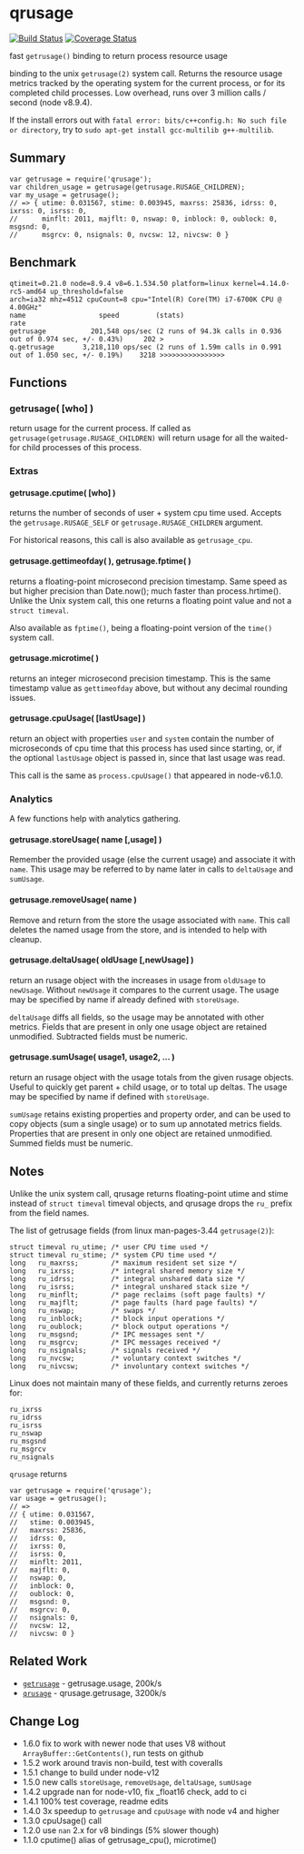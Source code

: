qrusage
=======
[![Build Status](https://github.com/andrasq/node-qrusage/actions/workflows/nodejs.yml/badge.svg)](https://github.com/andrasq/node-qrusage/actions/workflows/nodejs.yml)
[![Coverage Status](https://coveralls.io/repos/github/andrasq/node-qrusage/badge.svg?branch=master)](https://coveralls.io/github/andrasq/node-qrusage?branch=master)


fast `getrusage()` binding to return process resource usage

binding to the unix `getrusage(2)` system call.  Returns the resource usage
metrics tracked by the operating system for the current process, or for its
completed child processes.  Low overhead, runs over 3 million calls /
second (node v8.9.4).

If the install errors out with `fatal error: bits/c++config.h: No such file or directory`,
try to `sudo apt-get install gcc-multilib g++-multilib`.

## Summary

    var getrusage = require('qrusage');
    var children_usage = getrusage(getrusage.RUSAGE_CHILDREN);
    var my_usage = getrusage();
    // => { utime: 0.031567, stime: 0.003945, maxrss: 25836, idrss: 0, ixrss: 0, isrss: 0,
    //      minflt: 2011, majflt: 0, nswap: 0, inblock: 0, oublock: 0, msgsnd: 0,
    //      msgrcv: 0, nsignals: 0, nvcsw: 12, nivcsw: 0 }


## Benchmark

    qtimeit=0.21.0 node=8.9.4 v8=6.1.534.50 platform=linux kernel=4.14.0-rc5-amd64 up_threshold=false
    arch=ia32 mhz=4512 cpuCount=8 cpu="Intel(R) Core(TM) i7-6700K CPU @ 4.00GHz"
    name                  speed         (stats)                                                         rate
    getrusage           201,548 ops/sec (2 runs of 94.3k calls in 0.936 out of 0.974 sec, +/- 0.43%)     202 >
    q.getrusage       3,218,110 ops/sec (2 runs of 1.59m calls in 0.991 out of 1.050 sec, +/- 0.19%)    3218 >>>>>>>>>>>>>>>>


## Functions

### getrusage( [who] )

return usage for the current process.  If called as
`getrusage(getrusage.RUSAGE_CHILDREN)` will return usage for all the
waited-for child processes of this process.


### Extras

#### getrusage.cputime( [who] )

returns the number of seconds of user + system cpu time used.  Accepts
the `getrusage.RUSAGE_SELF` or `getrusage.RUSAGE_CHILDREN` argument.

For historical reasons, this call is also available as `getrusage_cpu`.

#### getrusage.gettimeofday( ), getrusage.fptime( )

returns a floating-point microsecond precision timestamp.  Same speed as
but higher precision than Date.now(); much faster than process.hrtime().
Unlike the Unix system call, this one returns a floating point value and
not a `struct timeval`.

Also available as `fptime()`, being a floating-point version of the
`time()` system call.

#### getrusage.microtime( )

returns an integer microsecond precision timestamp.  This is the same
timestamp value as `gettimeofday` above, but without any decimal
rounding issues.

#### getrusage.cpuUsage( [lastUsage] )

return an object with properties `user` and `system` contain the number of
microseconds of cpu time that this process has used since starting, or,
if the optional `lastUsage` object is passed in, since that last usage
was read.

This call is the same as `process.cpuUsage()` that appeared in node-v6.1.0.


### Analytics

A few functions help with analytics gathering.

#### getrusage.storeUsage( name [,usage] )

Remember the provided usage (else the current usage) and associate it with `name`.  This
usage may be referred to by name later in calls to `deltaUsage` and `sumUsage`.

#### getrusage.removeUsage( name )

Remove and return from the store the usage associated with `name`.  This call deletes the
named usage from the store, and is intended to help with cleanup.

#### getrusage.deltaUsage( oldUsage [,newUsage] )

return an rusage object with the increases in usage from `oldUsage` to `newUsage`.  Without
`newUsage` it compares to the current usage.  The usage may be specified by name if already
defined with `storeUsage`.

`deltaUsage` diffs all fields, so the usage may be annotated with other metrics.
Fields that are present in only one usage object are retained unmodified.  Subtracted
fields must be numeric.

#### getrusage.sumUsage( usage1, usage2, ... )

return an rusage object with the usage totals from the given rusage objects.  Useful
to quickly get parent + child usage, or to total up deltas.  The usage may be
specified by name if defined with `storeUsage`.

`sumUsage` retains existing properties and property order, and can be used to copy
objects (sum a single usage) or to sum up annotated metrics fields.  Properties that
are present in only one object are retained unmodified.  Summed fields must be
numeric.

## Notes

Unlike the unix system call, qrusage returns floating-point utime and stime
instead of `struct timeval` timeval objects, and qrusage drops the `ru_`
prefix from the field names.

The list of getrusage fields (from linux man-pages-3.44 `getrusage(2)`):

    struct timeval ru_utime; /* user CPU time used */
    struct timeval ru_stime; /* system CPU time used */
    long   ru_maxrss;        /* maximum resident set size */
    long   ru_ixrss;         /* integral shared memory size */
    long   ru_idrss;         /* integral unshared data size */
    long   ru_isrss;         /* integral unshared stack size */
    long   ru_minflt;        /* page reclaims (soft page faults) */
    long   ru_majflt;        /* page faults (hard page faults) */
    long   ru_nswap;         /* swaps */
    long   ru_inblock;       /* block input operations */
    long   ru_oublock;       /* block output operations */
    long   ru_msgsnd;        /* IPC messages sent */
    long   ru_msgrcv;        /* IPC messages received */
    long   ru_nsignals;      /* signals received */
    long   ru_nvcsw;         /* voluntary context switches */
    long   ru_nivcsw;        /* involuntary context switches */


Linux does not maintain many of these fields, and currently returns zeroes for:

    ru_ixrss
    ru_idrss
    ru_isrss
    ru_nswap
    ru_msgsnd
    ru_msgrcv
    ru_nsignals


`qrusage` returns

    var getrusage = require('qrusage');
    var usage = getrusage();
    // =>
    // { utime: 0.031567,
    //   stime: 0.003945,
    //   maxrss: 25836,
    //   idrss: 0,
    //   ixrss: 0,
    //   isrss: 0,
    //   minflt: 2011,
    //   majflt: 0,
    //   nswap: 0,
    //   inblock: 0,
    //   oublock: 0,
    //   msgsnd: 0,
    //   msgrcv: 0,
    //   nsignals: 0,
    //   nvcsw: 12,
    //   nivcsw: 0 }


## Related Work

- [`getrusage`](http://npmjs.org/package/getrusage) - getrusage.usage, 200k/s
- [`qrusage`](http://npmjs.org/package/qrusage) - qrusage.getrusage, 3200k/s


## Change Log

- 1.6.0  fix to work with newer node that uses V8 without `ArrayBuffer::GetContents()`, run tests on github 
- 1.5.2  work around travis non-build, test with coveralls
- 1.5.1  change to build under node-v12
- 1.5.0  new calls `storeUsage`, `removeUsage`, `deltaUsage`, `sumUsage`
- 1.4.2  upgrade nan for node-v10, fix _float16 check, add to ci
- 1.4.1  100% test coverage, readme edits
- 1.4.0  3x speedup to `getrusage` and `cpuUsage` with node v4 and higher
- 1.3.0  cpuUsage() call
- 1.2.0  use `nan` 2.x for v8 bindings (5% slower though)
- 1.1.0  cputime() alias of getrusage_cpu(), microtime()
